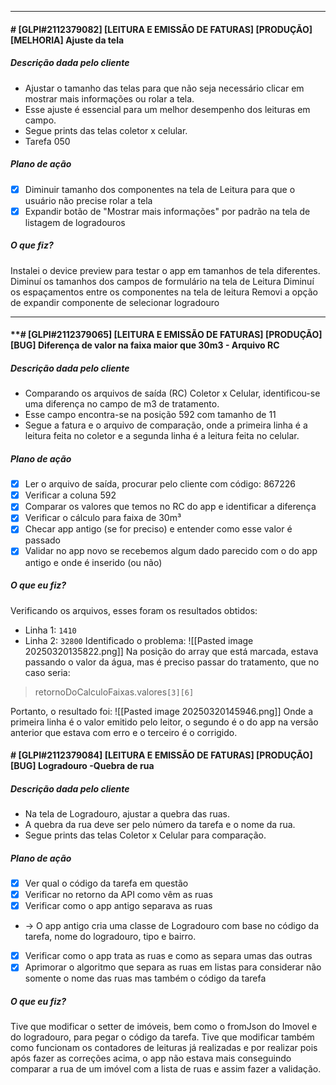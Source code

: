 
---
#### **# [GLPI#2112379082] [LEITURA E EMISSÃO DE FATURAS] [PRODUÇÃO] [MELHORIA] Ajuste da tela**
##### Descrição dada pelo cliente
* Ajustar o tamanho das telas para que não seja necessário clicar em mostrar mais informações ou rolar a tela.
* Esse ajuste é essencial para um melhor desempenho dos leituras em campo.
* Segue prints das telas coletor x celular.
* Tarefa 050
##### Plano de ação
- [x] Diminuir tamanho dos componentes na tela de Leitura para que o usuário não precise rolar a tela
- [x] Expandir botão de "Mostrar mais informações" por padrão na tela de listagem de logradouros
##### O que fiz?
Instalei o device preview para testar o app em tamanhos de tela diferentes.
Diminuí os tamanhos dos campos de formulário na tela de Leitura
Diminuí os espaçamentos entre os componentes na tela de leitura
Removi a opção de expandir componente de selecionar logradouro

---
#### **# [GLPI#2112379065] [LEITURA E EMISSÃO DE FATURAS] [PRODUÇÃO] [BUG] Diferença de valor na faixa maior que 30m3 - Arquivo RC
##### Descrição dada pelo cliente
* Comparando os arquivos de saída (RC) Coletor x Celular, identificou-se uma diferença no campo de m3 de tratamento.
* Esse campo encontra-se na posição 592 com tamanho de 11
* Segue a fatura e o arquivo de comparação, onde a primeira linha é a leitura feita no coletor e a segunda linha é a leitura feita no celular.
##### Plano de ação
- [x] Ler o arquivo de saída, procurar pelo cliente com código: 867226
- [x] Verificar a coluna 592
- [x] Comparar os valores que temos no RC do app e identificar a diferença
- [x] Verificar o cálculo para faixa de 30m³
- [x] Checar app antigo (se for preciso) e entender como esse valor é passado
- [x] Validar no app novo se recebemos algum dado parecido com o do app antigo e onde é inserido (ou não)
##### O que eu fiz?
Verificando os arquivos, esses foram os resultados obtidos:
- Linha 1: `1410`
- Linha 2: `32800`
Identificado o problema:
![[Pasted image 20250320135822.png]]
Na posição do array que está marcada, estava passando o valor da água, mas é preciso passar do tratamento, que no caso seria:
> retornoDoCalculoFaixas.valores`[3][6]`

Portanto, o resultado foi:
![[Pasted image 20250320145946.png]]
Onde a primeira linha é o valor emitido pelo leitor, o segundo é o do app na versão anterior que estava com erro e o terceiro é o corrigido.

#### # [GLPI#2112379084] [LEITURA E EMISSÃO DE FATURAS] [PRODUÇÃO] [BUG] Logradouro -Quebra de rua
##### Descrição dada pelo cliente
* Na tela de Logradouro, ajustar a quebra das ruas.
* A quebra da rua deve ser pelo número da tarefa e o nome da rua.
* Segue prints das telas Coletor x Celular para comparação.
##### Plano de ação  
- [x] Ver qual o código da tarefa em questão
- [x] Verificar no retorno da API como vêm as ruas
- [x] Verificar como o app antigo separava as ruas
- -> O app antigo cria uma classe de Logradouro com base no código da tarefa, nome do logradouro, tipo e bairro.
- [x] Verificar como o app trata as ruas e como as separa umas das outras
- [x] Aprimorar o algoritmo que separa as ruas em listas para considerar não somente o nome das ruas mas também o código da tarefa
##### O que eu fiz?
Tive que modificar o setter de imóveis, bem como o fromJson do Imovel e do logradouro, para pegar o código da tarefa.
Tive que modificar também como funcionam os contadores de leituras já realizadas e por realizar pois após fazer as correções acima, o app não estava mais conseguindo comparar a rua de um imóvel com a lista de ruas e assim fazer a validação.